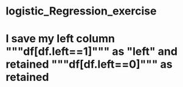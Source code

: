 # logistic_Regression_exercise
# I save my left column """df[df.left==1]""" as "left" and retained """df[df.left==0]""" as retained
